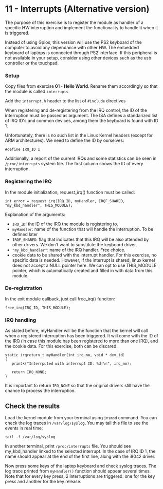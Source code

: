 # 11 - Interrupts (Alternative version)

The purpose of this exercise is to register the module as handler of a specific HW interruption and implement the functionality to handle it when it is triggered. 

Instead of using Gpios, this version will use the PS2 keyboard of the computer to avoid any dependance with other HW. The embedded keyboard of laptops is connected through PS2 interface. If this peripheral is not available in your setup, consider using other devices such as the usb controller or the touchpad.

### Setup

Copy files from exercise **01 - Hello World**. Rename them accordingly so that the module is called `interrupts`.

Add the `interrupt.h` header to the list of `#include` directives

When registering and de-registering from the IRQ control, the ID of the interruption must be passed as argument. The ISA defines a standarized list of IRQ ID's and common devices, among them the keyboard is found with ID 1.

Unfortunately, there is no such list in the Linux Kernel headers (except for ARM architectures). We need to define the ID by ourselves:

```
#define IRQ_ID 1
```

Additionally, a report of the current IRQs and some statistics can be seen in `/proc/interrupts` system file. The first column shows the ID of every interruption.


### Registering the IRQ

In the module initialization, request_irq() function must be called:

```
int error = request_irq(IRQ_ID, myHandler, IRQF_SHARED, "my_kbd_handler", THIS_MODULE);
```

Explanation of the arguments:
* `IRQ_ID`: the ID of the IRQ the module is registering to.
* `myHandler`: name of the function that will handle the interruption. To be defined later
* `IRQF_SHARED`: flag that indicates that this IRQ will be also attended by other drivers. We don't want to substitute the keyboard driver.
* `"my_kbd_handler"`: name of the IRQ handler. Free choice.
* cookie data to be shared with the interrupt handler. For this exercise, no specific data is needed. However, if the interrupt is shared, linux kernel does not accept a NULL pointer here. We can opt to use THIS_MODULE pointer, which is automatically created and filled in with data from this module.

### De-registration

In the exit module callback, just call free_irq() funciton:

```
free_irq(IRQ_ID, THIS_MODULE);
```

### IRQ handling

As stated before, myHandler will be the function that the kernel will call when a registered interruption has been triggered. It will come with the ID of the IRQ (in case this module has been registered to more than one IRQ), and the cookie data. For this exercise, both can be discared.

```
static irqreturn_t myHandler(int irq_no, void * dev_id)
{
   printk("Interrputed with interrupt ID: %d!\n", irq_no);

   return IRQ_NONE;
}
```

It is important to return `IRQ_NONE` so that the original drivers still have the chance to process the interruption.

## Check the results

Load the kernel module from your terminal using `insmod` command. You can check the log traces in `/var/log/syslog`. You may tail this file to see the events in real time:

```
tail -f /var/log/syslog
```

In another terminal, print `/proc/interrupts` file. You should see my_kbd_handler linked to the selected interrupt. In the case of IRQ ID 1, the name should appear at the end of the first line, along with the i8042 driver. 

Now press some keys of the laptop keyboard and check syslog traces. The log trace printed from `myHandler()` function should appear several times. Note that for every key press, 2 interruptions are triggered: one for the key press and another for the key release.


